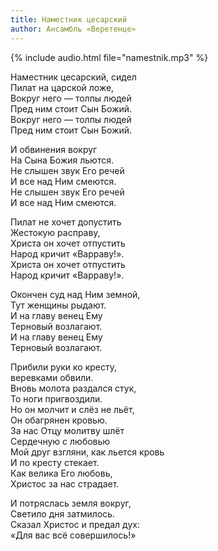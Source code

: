 ```yaml
---
title: Наместник цесарский
author: Ансамбль «Веретенце»
---
```

{% include audio.html file="namestnik.mp3" %}

Наместник цесарский, сидел  
Пилат на царской ложе,  
Вокруг него — толпы людей  
Пред ним стоит Cын Божий.  
Вокруг него — толпы людей  
Пред ним стоит Cын Божий.

И обвинения вокруг  
На Сына Божия льются.  
Не слышен звук Его речей  
И все над Ним смеются.  
Не слышен звук Его речей  
И все над Ним смеются.

Пилат не хочет допустить  
Жестокую расправу,  
Христа он хочет отпустить  
Народ кричит «Варраву!».  
Христа он хочет отпустить  
Народ кричит «Варраву!».

Окончен суд над Ним земной,  
Тут женщины рыдают.  
И на главу венец Ему  
Терновый возлагают.  
И на главу венец Ему  
Терновый возлагают.

Прибили руки ко кресту,  
веревками обвили.  
Вновь молота раздался стук,  
То ноги пригвоздили.  
Но он молчит и слёз не льёт,  
Он обагрянен кровью.  
За нас Отцу молитву шлёт  
Сердечную с любовью  
Мой друг взгляни, как льется кровь  
И по кресту стекает.  
Как велика Его любовь,  
Христос за нас страдает.

И потряслась земля вокруг,  
Светило дня затмилось.  
Сказал Христос и предал дух:  
«Для вас всё совершилось!»
